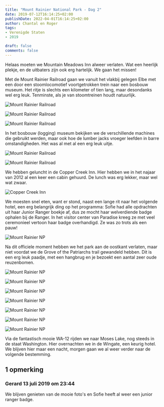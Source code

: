 ```yaml
---
title: "Mount Rainier National Park - Dag 2"
date: 2019-07-12T16:14:25+02:00
publishDate: 2022-04-01T16:14:25+02:00
author: Chantal en Roger
tags:
- Verenigde Staten
- 2019

draft: false
comments: false
---
```


Helaas moeten we Mountain Meadows Inn alweer verlaten. Wat een heerlijk plekje, en de uitbaters zijn ook erg hartelijk. We gaan het missen!

Met de Mount Rainier Railroad gaan we vanuit het vlakbij gelegen Elbe met een door een stoomlocomotief voortgetrokken trein naar een bosbouw museum. Het ritje is slechts een kilometer of tien lang, maar desondanks wel erg leuk. Tenminste, als je van stoomtreinen houdt natuurlijk.

![Mount Rainier Railroad](./images/IMG_6017.JPG)

![Mount Rainier Railroad](./images/P1010536.JPG)

![Mount Rainier Railroad](./images/P1010607.JPG)

In het bosbouw (logging) museum bekijken we de verschillende machines die gebruikt werden, maar ook hoe de lumber jacks vroeger leefden in barre omstandigheden. Het was al met al een erg leuk uitje.

![Mount Rainier Railroad](./images/P1010559.JPG)

![Mount Rainier Railroad](./images/P1010564.JPG)

We hebben geluncht in de Copper Creek Inn. Hier hebben we in het najaar van 2012 al een keer een cabin gehuurd. De lunch was erg lekker, maar wel wat zwaar.

![Copper Creek Inn](./images/IMG_6019.JPG)

We moesten snel eten, want er stond, naast een lange rit naar het volgende hotel, een erg belangrijk ding op het programma: Sofie had alle opdrachten uit haar Junior Ranger boekje af, dus ze mocht haar welverdiende badge ophalen bij de Ranger. In het visitor center van Paradise kreeg ze met veel ceremonieel vertoon haar badge overhandigd. Ze was zo trots als een pauw!

![Mount Rainier NP](./images/IMG_6023.JPG)

Na dit officiele moment hebben we het park aan de oostkant verlaten, maar niet voordat we de Grove of the Patriarchs trail gewandeld hebben. Dit is een erg leuk paadje, met een hangbrug en je bezoekt een aantal zeer oude reuzenbomen.

![Mount Rainier NP](./images/P1010633.JPG)

![Mount Rainier NP](./images/P1010653.JPG)

![Mount Rainier NP](./images/P1010662.JPG)

![Mount Rainier NP](./images/P1010679.JPG)

![Mount Rainier NP](./images/P1010684.JPG)

![Mount Rainier NP](./images/P1010689.JPG)

![Mount Rainier NP](./images/P1010700.JPG)

Via de fantastisch mooie WA-12 rijden we naar Moses Lake, nog steeds in de staat Washington. Hier overnachten we in de Wingate, een keurig hotel. We blijven hier maar een nacht, morgen gaan we al weer verder naar de volgende bestemming.

## 1 opmerking

### Gerard 13 juli 2019 om 23:44

We blijven genieten van de mooie foto's en Sofie heeft al weer een junior ranger badge.
